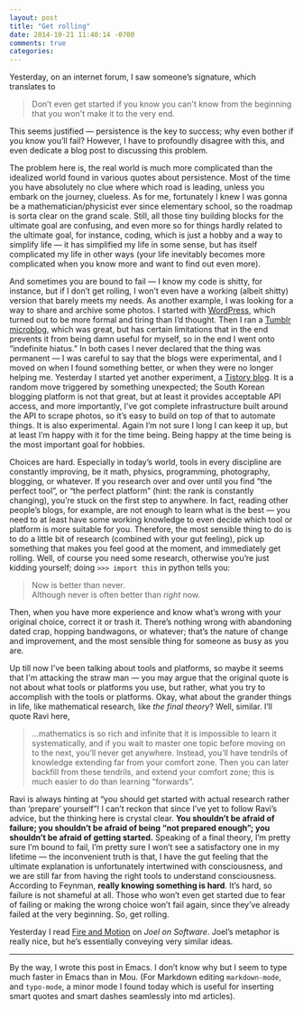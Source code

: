 ```yaml
---
layout: post
title: "Get rolling"
date: 2014-10-21 11:40:14 -0700
comments: true
categories: 
---
```

Yesterday, on an internet forum, I saw someone’s signature, which translates to

> Don’t even get started if you know you can't know from the beginning that you won't make it to the very end.

This seems justified — persistence is the key to success; why even bother if you know you’ll fail? However, I have to profoundly disagree with this, and even dedicate a blog post to discussing this problem.

The problem here is, the real world is much more complicated than the idealized world found in various quotes about persistence. Most of the time you have absolutely no clue where which road is leading, unless you embark on the journey, clueless. As for me, fortunately I knew I was gonna be a mathematician/physicist ever since elementary school, so the roadmap is sorta clear on the grand scale. Still, all those tiny building blocks for the ultimate goal are confusing, and even more so for things hardly related to the ultimate goal, for instance, coding, which is just a hobby and a way to simplify life — it has simplified my life in some sense, but has itself complicated my life in other ways (your life inevitably becomes more complicated when you know more and want to find out even more).

And sometimes you are bound to fail — I know my code is shitty, for instance, but if I don’t get rolling, I won’t even have a working (albeit shitty) version that barely meets my needs. As another example, I was looking for a way to share and archive some photos. I started with [WordPress](http://apinkarchive.wordpress.com/), which turned out to be more formal and tiring than I’d thought. Then I ran a [Tumblr microblog](http://chorongmemories.tumblr.com/), which was great, but has certain limitations that in the end prevents it from being damn useful for myself, so in the end I went onto “indefinite hiatus.” In both cases I never declared that the thing was permanent — I was careful to say that the blogs were experimental, and I moved on when I found something better, or when they were no longer helping me. Yesterday I started yet another experiment, a [Tistory blog](http://apinkpcr.tistory.com). It is a random move triggered by something unexpected; the South Korean blogging platform is not that great, but at least it provides acceptable API access, and more importantly, I’ve got complete infrastructure built around the API to scrape photos, so it’s easy to build on top of that to automate things. It is also experimental. Again I’m not sure I long I can keep it up, but at least I’m happy with it for the time being. Being happy at the time being is the most important goal for hobbies.

Choices are hard. Especially in today’s world, tools in every discipline are constantly improving, be it math, physics, programming, photography, blogging, or whatever. If you research over and over until you find “the perfect tool”, or “the perfect platform” (hint: the rank is constantly changing), you’re stuck on the first step to anywhere. In fact, reading other people’s blogs, for example, are not enough to learn what is the best — you need to at least have some working knowledge to even decide which tool or platform is more suitable for you. Therefore, the most sensible thing to do is to do a little bit of research (combined with your gut feeling), pick up something that makes you feel good at the moment, and immediately get rolling. Well, of course you need some research, otherwise you’re just kidding yourself; doing `>>> import this` in python tells you:

> Now is better than never.<br>
> Although never is often better than *right* now.

Then, when you have more experience and know what’s wrong with your original choice, correct it or trash it. There’s nothing wrong with abandoning dated crap, hopping bandwagons, or whatever; that’s the nature of change and improvement, and the most sensible thing for someone as busy as you are.

Up till now I've been talking about tools and platforms, so maybe it seems that I'm attacking the straw man — you may argue that the original quote is not about what tools or platforms you use, but rather, what you try to accomplish with the tools or platforms. Okay, what about the grander things in life, like mathematical research, like *the final theory*? Well, similar. I’ll quote Ravi here,

> …mathematics is so rich and infinite that it is impossible to learn it systematically, and if you wait to master one topic before moving on to the next, you’ll never get anywhere. Instead, you’ll have tendrils of knowledge extending far from your comfort zone. Then you can later backfill from these tendrils, and extend your comfort zone; this is much easier to do than learning “forwards”.

Ravi is always hinting at “you should get started with actual research rather than ‘prepare’ yourself”! I can’t reckon that since I’ve yet to follow Ravi’s advice, but the thinking here is crystal clear. **You shouldn’t be afraid of failure; you shouldn’t be afraid of being “not prepared enough”; you shouldn’t be afraid of getting started.** Speaking of a final theory, I’m pretty sure I’m bound to fail, I’m pretty sure I won’t see a satisfactory one in my lifetime — the inconvenient truth is that, I have the gut feeling that the ultimate explanation is unfortunately intertwined with consciousness, and we are still far from having the right tools to understand consciousness. According to Feynman, **really knowing something is hard**. It’s hard, so failure is not shameful at all. Those who won’t even get started due to fear of failing or making the wrong choice won’t fail again, since they’ve already failed at the very beginning. So, get rolling.

Yesterday I read [Fire and Motion](http://www.joelonsoftware.com/articles/fog0000000339.html) on *Joel on Software*. Joel’s metaphor is really nice, but he’s essentially conveying very similar ideas.

-------------------------------------------------------------------------------

By the way, I wrote this post in Emacs. I don’t know why but I seem to type much faster in Emacs than in Mou. (For Markdown editing `markdown-mode`, and `typo-mode`, a minor mode I found today which is useful for inserting smart quotes and smart dashes seamlessly into md articles).
